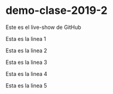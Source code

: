# demo-clase-2019-2
Este es el live-show de GitHub

Esta es la linea 1

Esta es la linea 2

Esta es la linea 3

Esta es la linea 4

Esta es la linea 5
